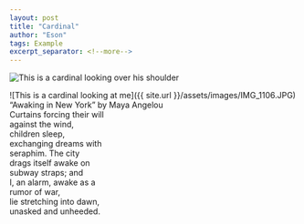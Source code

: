 ```yaml
---
layout: post
title: "Cardinal"
author: "Eson"
tags: Example
excerpt_separator: <!--more-->
---
```




 ![This is a cardinal looking over his shoulder]({{site.url}}/assets/images/IMG_1109.JPG) 



<div class="container">
  <div class="col">
    ![This is a cardinal looking at me]({{ site.url }}/assets/images/IMG_1106.JPG)
  </div>

  <div class="col">
    “Awaking in New York” by Maya Angelou <br>
    Curtains forcing their will <br>
    against the wind, <br>
    children sleep,<br>
    exchanging dreams with<br>
    seraphim. The city<br>
    drags itself awake on<br>
    subway straps; and<br>
    I, an alarm, awake as a<br>
    rumor of war,<br>
    lie stretching into dawn,<br>
    unasked and unheeded.
  </div>
</div>
